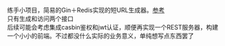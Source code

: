 练手小项目，简易的Gin＋Redis实现的短URL生成器。[参考](https://www.eddywm.com/tag/software-engineering/)  
只有生成和访问两个接口  
后续可能会考虑集成casbin鉴权和jwt认证，顺便再实现一个REST服务器，构建一个小小的前端。不过都没什么实际的业务意义，单纯想写点东西罢了
